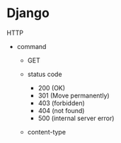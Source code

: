 # Django
HTTP

* command
	* GET
	
	* status code
		* 200 (OK)
		* 301 (Move permanently)
		* 403 (forbidden)
		* 404 (not found)
		* 500 (internal server error)
		
	* content-type
		